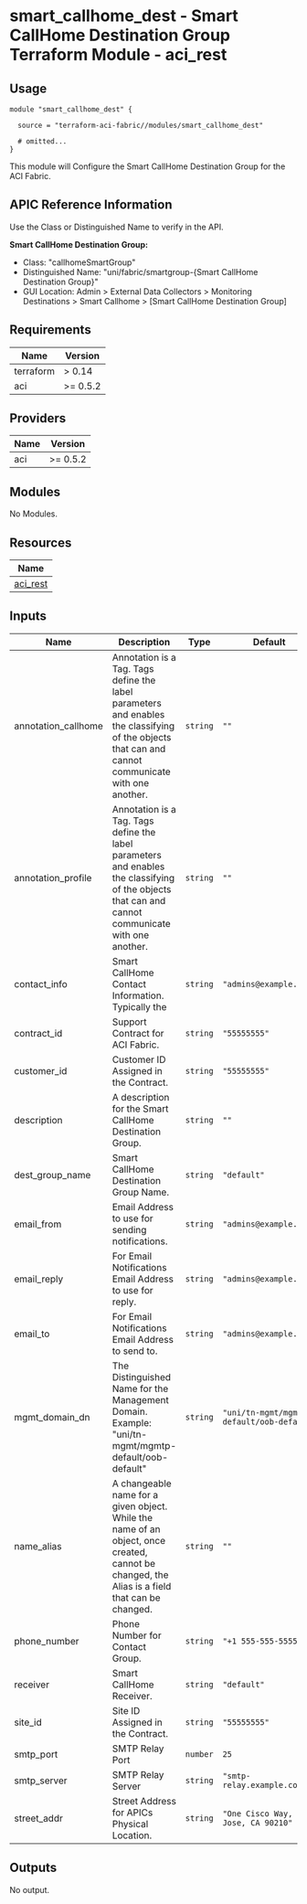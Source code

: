 # smart_callhome_dest - Smart CallHome Destination Group Terraform Module - aci_rest

## Usage

```hcl
module "smart_callhome_dest" {

  source = "terraform-aci-fabric//modules/smart_callhome_dest"

  # omitted...
}
```

This module will Configure the Smart CallHome Destination Group for the ACI Fabric.

## APIC Reference Information

Use the Class or Distinguished Name to verify in the API.

**Smart CallHome Destination Group:**

* Class: "callhomeSmartGroup"
* Distinguished Name: "uni/fabric/smartgroup-{Smart CallHome Destination Group}"
* GUI Location: Admin > External Data Collectors > Monitoring Destinations > Smart Callhome > [Smart CallHome Destination Group]

<!-- BEGINNING OF PRE-COMMIT-TERRAFORM DOCS HOOK -->
## Requirements

| Name | Version |
|------|---------|
| terraform | > 0.14 |
| aci | >= 0.5.2 |

## Providers

| Name | Version |
|------|---------|
| aci | >= 0.5.2 |

## Modules

No Modules.

## Resources

| Name |
|------|
| [aci_rest](https://registry.terraform.io/providers/ciscodevnet/aci/0.5.2/docs/resources/rest) |

## Inputs

| Name | Description | Type | Default | Required |
|------|-------------|------|---------|:--------:|
| annotation\_callhome | Annotation is a Tag.  Tags define the label parameters and enables the classifying of the objects that can and cannot communicate with one another. | `string` | `""` | no |
| annotation\_profile | Annotation is a Tag.  Tags define the label parameters and enables the classifying of the objects that can and cannot communicate with one another. | `string` | `""` | no |
| contact\_info | Smart CallHome Contact Information.  Typically the | `string` | `"admins@example.com"` | no |
| contract\_id | Support Contract for ACI Fabric. | `string` | `"55555555"` | no |
| customer\_id | Customer ID Assigned in the Contract. | `string` | `"55555555"` | no |
| description | A description for the Smart CallHome Destination Group. | `string` | `""` | no |
| dest\_group\_name | Smart CallHome Destination Group Name. | `string` | `"default"` | no |
| email\_from | Email Address to use for sending notifications. | `string` | `"admins@example.com"` | no |
| email\_reply | For Email Notifications Email Address to use for reply. | `string` | `"admins@example.com"` | no |
| email\_to | For Email Notifications Email Address to send to. | `string` | `"admins@example.com"` | no |
| mgmt\_domain\_dn | The Distinguished Name for the Management Domain.<br> Example: "uni/tn-mgmt/mgmtp-default/oob-default" | `string` | `"uni/tn-mgmt/mgmtp-default/oob-default"` | no |
| name\_alias | A changeable name for a given object. While the name of an object, once created, cannot be changed, the Alias is a field that can be changed. | `string` | `""` | no |
| phone\_number | Phone Number for Contact Group. | `string` | `"+1 555-555-5555"` | no |
| receiver | Smart CallHome Receiver. | `string` | `"default"` | no |
| site\_id | Site ID Assigned in the Contract. | `string` | `"55555555"` | no |
| smtp\_port | SMTP Relay Port | `number` | `25` | no |
| smtp\_server | SMTP Relay Server | `string` | `"smtp-relay.example.com"` | no |
| street\_addr | Street Address for APICs Physical Location. | `string` | `"One Cisco Way, San Jose, CA 90210"` | no |

## Outputs

No output.
<!-- END OF PRE-COMMIT-TERRAFORM DOCS HOOK -->

